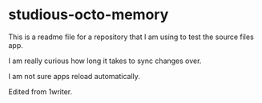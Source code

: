 # studious-octo-memory

This is a readme file for a repository that I am using to test the source files app.

I am really curious how long it takes to sync changes over.

I am not sure apps reload automatically.

Edited from 1writer.
